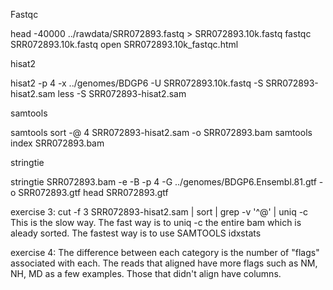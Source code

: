 Fastqc

head -40000 ../rawdata/SRR072893.fastq > SRR072893.10k.fastq
fastqc SRR072893.10k.fastq 
open SRR072893.10k_fastqc.html 

hisat2

hisat2 -p 4 -x ../genomes/BDGP6 -U SRR072893.10k.fastq -S SRR072893-hisat2.sam
less -S SRR072893-hisat2.sam 

samtools

samtools sort -@ 4 SRR072893-hisat2.sam -o SRR072893.bam
samtools index SRR072893.bam 

stringtie

stringtie SRR072893.bam -e -B -p 4 -G ../genomes/BDGP6.Ensembl.81.gtf -o SRR072893.gtf
head SRR072893.gtf 


exercise 3:
cut -f 3 SRR072893-hisat2.sam | sort | grep -v '^@' | uniq -c
This is the slow way. The fast way is to uniq -c the entire bam which is aleady sorted.
The fastest way is to use SAMTOOLS idxstats


exercise 4:
The difference between each category is the number of "flags" associated with each. The reads that aligned have more flags such as NM, NH, MD as a few examples. Those that didn't align have columns. 